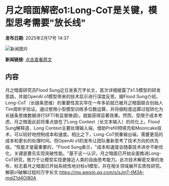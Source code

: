 # 月之暗面解密o1:Long-CoT是关键，模型思考需要"放长线"

**发布日期**: 2025年2月17号 14:37

![新闻图片](https://pic.chinaz.com/picmap/thumb/202405240907574564_1.jpg)

**新闻链接**: [点击查看原文](https://www.aibase.com/zh/news/15427)

## 内容

月之暗面研究员Flood Sung近日发表万字长文，首次详细披露了k1.5模型的研发思路，并就OpenAI o1模型带来的技术启示进行深度反思。据Flood Sung介绍，Long-CoT（长链条思维）的重要性其实早在一年多前就已被月之暗面联合创始人Tim周昕宇验证。通过使用小型模型训练多位数运算，并将细粒度运算过程转化为长链条思维数据进行SFT(有监督微调)，就能获得显著效果。然而，受限于成本考虑，月之暗面此前将重点放在了Long Context（长文本输入）的优化上。Flood Sung解释道，Long Context主要处理输入端，借助Prefill预填充和Mooncake技术，可以较好地控制成本和速度。相比之下，Long-CoT侧重输出端，需要更高的成本和更长的处理时间。但OpenAI o1的发布让团队重新思考了技术方向的优先级。"性能才是最重要的，"Flood Sung表示，"成本和速度会随着技术进步不断优化，关键是要先实现突破性能。"基于这一认识，月之暗面已开始全面推进Long-CoT研究，致力于让模型实现更接近人类的自由思考能力。此次技术解密文章的发布，标志着月之暗面已开始系统性地对标o1模型，并在相关领域展开实质性研究。解密o1破解过程的万字长文:https://mp.weixin.qq.com/s/sJmT-tM3A-mglZ1d4OI80A
